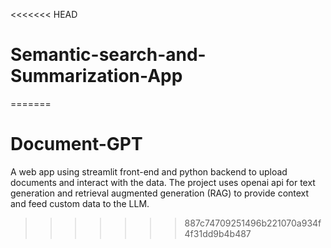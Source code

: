 <<<<<<< HEAD
# Semantic-search-and-Summarization-App
=======
# Document-GPT
A web app using streamlit front-end and python backend to upload documents and interact with the data. The project uses openai api for text generation and retrieval augmented generation (RAG) to provide context and feed custom data to the LLM.
>>>>>>> 887c74709251496b221070a934f4f31dd9b4b487
